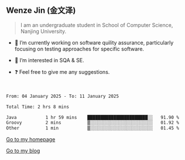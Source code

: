 ## Wenze Jin (金文泽)

> I am an undergraduate student in School of Computer Science, Nanjing University.

- 🔭 I’m currently working on software quility assurance, particularly focusing on testing approaches for specific software.
  
- 🌱 I’m interested in SQA & SE.
  
- ❓ Feel free to give me any suggestions.  

<br>  

<!--START_SECTION:waka-->

```txt
From: 04 January 2025 - To: 11 January 2025

Total Time: 2 hrs 8 mins

Java           1 hr 59 mins    ███████████████████████░░   91.90 %
Groovy         2 mins          ▒░░░░░░░░░░░░░░░░░░░░░░░░   01.92 %
Other          1 min           ▒░░░░░░░░░░░░░░░░░░░░░░░░   01.45 %
```

<!--END_SECTION:waka-->

[Go to my homepage](https://wenzejin.github.io)

[Go to my blog](https://wenzejin.notion.site/Wenze-Jin-s-Blog-1635e9fa7b6d80b3adcedfacc74aa717?pvs=4)

